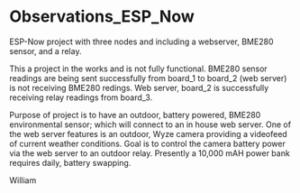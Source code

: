 # Observations_ESP_Now
ESP-Now project with three nodes and including a webserver, BME280 sensor, and a relay.

This a project in the works and is not fully functional.   BME280 sensor readings are being sent successfully from board_1 to board_2 (web server) is not receiving BME280 redings.  Web server, board_2 is successfully receiving relay readings from board_3.

Purpose of project is to have an outdoor, battery powered, BME280 environmental sensor; which will connect to an in house web server.  One of the web server features is an outdoor, Wyze camera providing a videofeed of current weather conditions.  Goal is to control the camera battery power via the web server to an outdoor relay.  Presently a 10,000 mAH power bank requires daily, battery swapping.  

William
